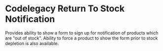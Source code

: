 # Codelegacy Return To Stock Notification

Provides ability to show a form to sign up for notification of products which are "out of stock". Ability to force a product to show the form prior to stock
depletion is also available.